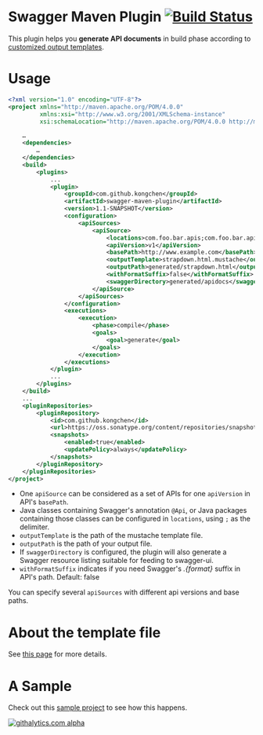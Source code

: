 # Swagger Maven Plugin [![Build Status](https://travis-ci.org/kongchen/swagger-maven-plugin.png)](https://travis-ci.org/kongchen/swagger-maven-plugin)
This plugin helps you **generate API documents** in build phase according to [customized output templates](https://github.com/kongchen/swagger-maven-plugin/wiki/Document-Templates).

# Usage

```xml
<?xml version="1.0" encoding="UTF-8"?>
<project xmlns="http://maven.apache.org/POM/4.0.0"
         xmlns:xsi="http://www.w3.org/2001/XMLSchema-instance"
         xsi:schemaLocation="http://maven.apache.org/POM/4.0.0 http://maven.apache.org/xsd/maven-4.0.0.xsd">

    …
    <dependencies>
        …
    </dependencies>
    <build>
        <plugins>
            ...
            <plugin>
                <groupId>com.github.kongchen</groupId>
                <artifactId>swagger-maven-plugin</artifactId>
                <version>1.1-SNAPSHOT</version>
                <configuration>
                    <apiSources>
                        <apiSource>
                            <locations>com.foo.bar.apis;com.foo.bar.apis.internal.Resource</locations>
                            <apiVersion>v1</apiVersion>
                            <basePath>http://www.example.com</basePath>
                            <outputTemplate>strapdown.html.mustache</outputTemplate>
                            <outputPath>generated/strapdown.html</outputPath>
                            <withFormatSuffix>false</withFormatSuffix>
                            <swaggerDirectory>generated/apidocs</swaggerDirectory>
                        </apiSource>
                    </apiSources>
                </configuration>
                <executions>
                    <execution>
                        <phase>compile</phase>
                        <goals>
                            <goal>generate</goal>
                        </goals>
                    </execution>
                </executions>
            </plugin>
            ...
        </plugins>
    </build>
    ...
    <pluginRepositories>
        <pluginRepository>
            <id>com.github.kongchen</id>
            <url>https://oss.sonatype.org/content/repositories/snapshots/</url>
            <snapshots>
                <enabled>true</enabled>
                <updatePolicy>always</updatePolicy>
            </snapshots>
        </pluginRepository>
    </pluginRepositories>
</project>
```


- One ```apiSource``` can be considered as a set of APIs for one ```apiVersion``` in API's ```basePath```.
- Java classes containing Swagger's annotation ```@Api```, or Java packages containing those classes can be configured in ```locations```, using ```;``` as the delimiter.
- ```outputTemplate``` is the path of the mustache template file.
- ```outputPath``` is the path of your output file.
- If ```swaggerDirectory``` is configured, the plugin will also generate a Swagger resource listing suitable for feeding to swagger-ui.
- ```withFormatSuffix``` indicates if you need Swagger's _.{format}_ suffix in API's path. Default: false

You can specify several ```apiSources``` with different api versions and base paths.

# About the template file
See [this page](https://github.com/kongchen/swagger-maven-plugin/wiki/Document-Templates) for more details.

# A Sample
Check out this [sample project](https://github.com/kongchen/swagger-maven-example) to see how this happens.

[![githalytics.com alpha](https://cruel-carlota.pagodabox.com/8e57158a366298512499affc8b585976 "githalytics.com")](http://githalytics.com/kongchen/swagger-maven-plugin)

